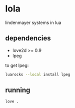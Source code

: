 # lola

lindenmayer systems in lua

## dependencies

- love2d >= 0.9
- lpeg

to get lpeg:

```sh
luarocks --local install lpeg
```

## running

```
love .
```

